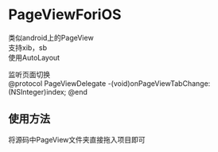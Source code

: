 PageViewForiOS
==============
类似android上的PageView  
支持xib，sb  
使用AutoLayout 

监听页面切换  
    @protocol PageViewDelegate <NSObject>
    -(void)onPageViewTabChange:(NSInteger)index;
    @end

使用方法 
-
将源码中PageView文件夹直接拖入项目即可  

